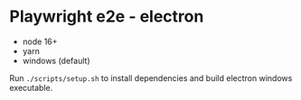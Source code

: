 # Playwright e2e - electron

- node 16+
- yarn
- windows (default)

Run `./scripts/setup.sh` to install dependencies and build electron windows executable.
